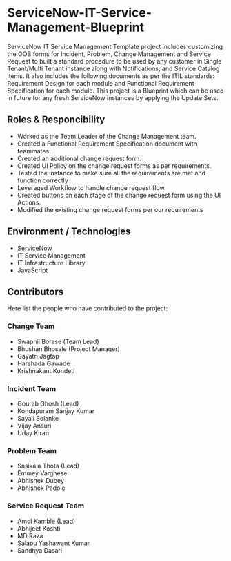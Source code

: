# ServiceNow-IT-Service-Management-Blueprint
ServiceNow IT Service Management Template project includes customizing the OOB forms for Incident, Problem, Change Management and Service Request to built a standard procedure to be used by any customer in Single Tenant/Multi Tenant instance along with Notifications, and Service Catalog items. It also includes the following documents as per the ITIL standards: Requirement Design for each module and Functional Requirement Specification for each module. This project is a Blueprint which can be used in future for any fresh ServiceNow instances by applying the Update Sets.

## Roles & Responcibility
- Worked as the Team Leader of the Change Management team.
- Created a Functional Requirement Specification document with teammates.
- Created an additional change request form.
- Created UI Policy on the change request forms as per requirements.
- Tested the instance to make sure all the requirements are met and function correctly
- Leveraged Workflow to handle change request flow.
- Created buttons on each stage of the change request form using the UI Actions.
- Modified the existing change request forms per our requirements

## Environment / Technologies
- ServiceNow 
- IT Service Management
- IT Infrastructure Library
- JavaScript

## Contributors
Here list the people who have contributed to the project:

### Change Team 
- Swapnil Borase (Team Lead)
- Bhushan Bhosale (Project Manager)
- Gayatri Jagtap
- Harshada Gawade
- Krishnakant Kondeti

### Incident Team
- Gourab Ghosh (Lead)
- Kondapuram Sanjay Kumar 
- Sayali Solanke
- Vijay Ansuri
- Uday Kiran

### Problem Team  
- Sasikala Thota (Lead)
- Emmey Varghese
- Abhishek Dubey
- Abhishek Padole

### Service Request Team  
- Amol Kamble (Lead)
- Abhijeet Koshti
- MD Raza
- Salapu Yashawant Kumar
- Sandhya Dasari

